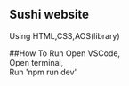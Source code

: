 ## Sushi website
Using HTML,CSS,AOS(library)

##How To Run
Open VSCode, <br/>
Open terminal, <br/>
Run 'npm run dev'
